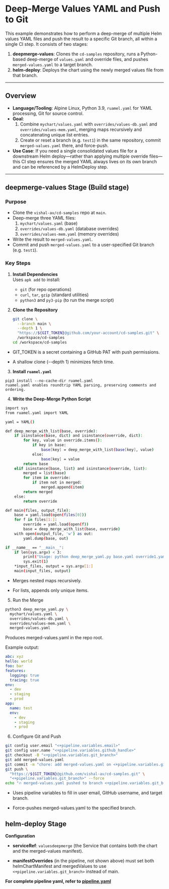 # Deep-Merge Values YAML and Push to Git

This example demonstrates how to perform a deep-merge of multiple Helm values YAML files and push the result to a specific Git branch, all within a single CI step. It consists of two stages:

1. **deepmerge-values**: Clones the `cd-samples` repository, runs a Python-based deep-merge of `values.yaml` and override files, and pushes `merged-values.yaml` to a target branch.  
2. **helm-deploy**: Deploys the chart using the newly merged values file from that branch.

---

## Overview

- **Language/Tooling**: Alpine Linux, Python 3.9, `ruamel.yaml` for YAML processing, Git for source control.  
- **Goal**:  
  1. Combine `mychart/values.yaml` with `overrides/values-db.yaml` and `overrides/values-mem.yaml`, merging maps recursively and concatenating unique list entries.  
  2. Create or reset a branch (e.g. `test1`) in the same repository, commit `merged-values.yaml` there, and force-push.  
- **Use Case**: If you need a single consolidated values file for a downstream Helm deploy—rather than applying multiple override files—this CI step ensures the merged YAML always lives on its own branch and can be referenced by a HelmDeploy step.

---

## deepmerge-values Stage (Build stage)

### Purpose

- Clone the `vishal-av/cd-samples` repo at `main`.  
- Deep-merge three YAML files:  
  1. `mychart/values.yaml` (base)  
  2. `overrides/values-db.yaml` (database overrides)  
  3. `overrides/values-mem.yaml` (memory overrides)  
- Write the result to `merged-values.yaml`.  
- Commit and push `merged-values.yaml` to a user-specified Git branch (e.g. `test1`).

### Key Steps

1. **Install Dependencies**  
   Uses `apk add` to install:  
   - `git` (for repo operations)  
   - `curl`, `tar`, `gzip` (standard utilities)  
   - `python3` and `py3-pip` (to run the merge script)  

2. **Clone the Repository**  
   ```sh
   git clone \
     --branch main \
     --depth 1 \
     "https://${GIT_TOKEN}@github.com/your-account/cd-samples.git" \
     /workspace/cd-samples
   cd /workspace/cd-samples
   ```
- GIT_TOKEN is a secret containing a GitHub PAT with push permissions.

- A shallow clone (--depth 1) minimizes fetch time.

3. **Install `ruamel.yaml`**

```
pip3 install --no-cache-dir ruamel.yaml
ruamel.yaml enables roundtrip YAML parsing, preserving comments and ordering.
```

4. **Write the Deep-Merge Python Script**

```sh
import sys
from ruamel.yaml import YAML

yaml = YAML()

def deep_merge_with_list(base, override):
    if isinstance(base, dict) and isinstance(override, dict):
        for key, value in override.items():
            if key in base:
                base[key] = deep_merge_with_list(base[key], value)
            else:
                base[key] = value
        return base
    elif isinstance(base, list) and isinstance(override, list):
        merged = list(base)
        for item in override:
            if item not in merged:
                merged.append(item)
        return merged
    else:
        return override

def main(files, output_file):
    base = yaml.load(open(files[0]))
    for f in files[1:]:
        override = yaml.load(open(f))
        base = deep_merge_with_list(base, override)
    with open(output_file, 'w') as out:
        yaml.dump(base, out)

if __name__ == "__main__":
    if len(sys.argv) < 3:
        print("Usage: python deep_merge_yaml.py base.yaml override1.yaml [override2.yaml ...] output.yaml")
        sys.exit(1)
    *input_files, output = sys.argv[1:]
    main(input_files, output)
```

- Merges nested maps recursively.

- For lists, appends only unique items.

5. Run the Merge

```sh
python3 deep_merge_yaml.py \
  mychart/values.yaml \
  overrides/values-db.yaml \
  overrides/values-mem.yaml \
  merged-values.yaml
```

Produces merged-values.yaml in the repo root.

Example output:

```yaml
abc: xyz
hello: world
foo: bar
features:
  logging: true
  tracing: true
env:
  - dev
  - staging
  - prod
app:
  name: test
  env:
    - dev
    - staging
    - prod
```

6. Configure Git and Push

```sh
git config user.email "<+pipeline.variables.email>"
git config user.name "<+pipeline.variables.github_handle>"
git checkout -B "<+pipeline.variables.git_branch>"
git add merged-values.yaml
git commit -m "chore: add merged-values.yaml on <+pipeline.variables.git_branch>"
git push \
  "https://${GIT_TOKEN}@github.com/vishal-av/cd-samples.git" \
  "<+pipeline.variables.git_branch>" --force
echo "🔥 merged-values.yaml pushed to branch <+pipeline.variables.git_branch>"
```
- Uses pipeline variables to fill in user email, GitHub username, and target branch.

- Force-pushes merged-values.yaml to the specified branch.

## helm-deploy Stage

**Configuration**
- **serviceRef**: `valuesdeepmerge` (the Service that contains both the chart and the merged-values manifest).

- **manifestOverrides** (in the pipeline, not shown above) must set both helmChartManifest and mergedValues to use `<+pipeline.variables.git_branch>` instead of main.

**For complete pipeline yaml, refer to [pipeline.yaml](./pipeline.yaml)**